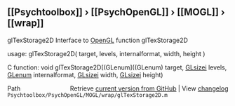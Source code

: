 ## [[Psychtoolbox]] &#8250; [[PsychOpenGL]] &#8250; [[MOGL]] &#8250; [[wrap]]

glTexStorage2D  Interface to [OpenGL](OpenGL) function glTexStorage2D  
  
usage:  glTexStorage2D( target, levels, internalformat, width, height )  
  
C function:  void glTexStorage2D[(GLenum]((GLenum) target, [GLsizei](GLsizei) levels, [GLenum](GLenum) internalformat, [GLsizei](GLsizei) width, [GLsizei](GLsizei) height)  




<div class="code_header" style="text-align:right;">
  <span style="float:left;">Path&nbsp;&nbsp;</span> <span class="counter">Retrieve <a href=
  "https://raw.github.com/Psychtoolbox-3/Psychtoolbox-3/beta/Psychtoolbox/PsychOpenGL/MOGL/wrap/glTexStorage2D.m">current version from GitHub</a> | View <a href=
  "https://github.com/Psychtoolbox-3/Psychtoolbox-3/commits/beta/Psychtoolbox/PsychOpenGL/MOGL/wrap/glTexStorage2D.m">changelog</a></span>
</div>
<div class="code">
  <code>Psychtoolbox/PsychOpenGL/MOGL/wrap/glTexStorage2D.m</code>
</div>

